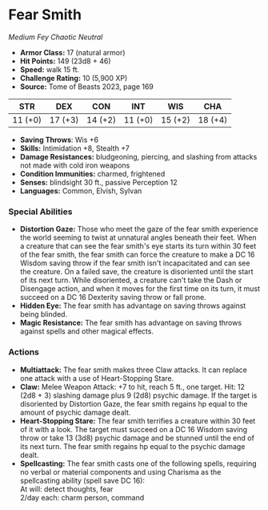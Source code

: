 # Fear Smith

*Medium* *Fey* *Chaotic Neutral*

- **Armor Class:** 17 (natural armor)
- **Hit Points:** 149 (23d8 + 46)
- **Speed:** walk 15 ft.
- **Challenge Rating:** 10 (5,900 XP)
- **Source:** Tome of Beasts 2023, page 169

| STR | DEX | CON | INT | WIS | CHA |
| --- | --- | --- | --- | --- | --- |
| 11 (+0) | 17 (+3) | 14 (+2) | 11 (+0) | 15 (+2) | 18 (+4) |

- **Saving Throws**: Wis +6
- **Skills:** Intimidation +8, Stealth +7
- **Damage Resistances:** bludgeoning, piercing, and slashing from attacks not made with cold iron weapons
- **Condition Immunities:** charmed, frightened
- **Senses:** blindsight 30 ft., passive Perception 12
- **Languages:** Common, Elvish, Sylvan

### Special Abilities

- **Distortion Gaze:** Those who meet the gaze of the fear smith experience the world seeming to twist at unnatural angles beneath their feet. When a creature that can see the fear smith's eye starts its turn within 30 feet of the fear smith, the fear smith can force the creature to make a DC 16 Wisdom saving throw if the fear smith isn't incapacitated and can see the creature. On a failed save, the creature is disoriented until the start of its next turn. While disoriented, a creature can't take the Dash or Disengage action, and when it moves for the first time on its turn, it must succeed on a DC 16 Dexterity saving throw or fall prone.
- **Hidden Eye:** The fear smith has advantage on saving throws against being blinded.
- **Magic Resistance:** The fear smith has advantage on saving throws against spells and other magical effects.

### Actions

- **Multiattack:** The fear smith makes three Claw attacks. It can replace one attack with a use of Heart-Stopping Stare.
- **Claw:** Melee Weapon Attack: +7 to hit, reach 5 ft., one target. Hit: 12 (2d8 + 3) slashing damage plus 9 (2d8) psychic damage. If the target is disoriented by Distortion Gaze, the fear smith regains hp equal to the amount of psychic damage dealt.
- **Heart-Stopping Stare:** The fear smith terrifies a creature within 30 feet of it with a look. The target must succeed on a DC 16 Wisdom saving throw or take 13 (3d8) psychic damage and be stunned until the end of its next turn. The fear smith regains hp equal to the psychic damage dealt.
- **Spellcasting:** The fear smith casts one of the following spells, requiring no verbal or material components and using Charisma as the spellcasting ability (spell save DC 16):<br>At will: detect thoughts, fear<br>2/day each: charm person, command
